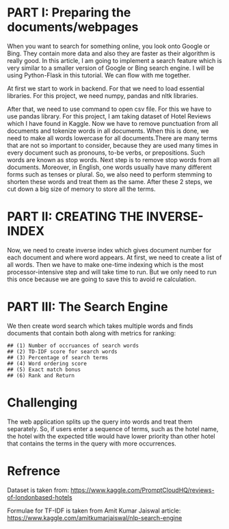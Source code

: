 # PART I: Preparing the documents/webpages
When you want to search for something online, you look onto Google or Bing. They contain more data and also they are faster as their algorithm is really good. In this article, I am going to implement a search feature which is very similar to a smaller version of Google or Bing search engine. I will be using Python-Flask in this tutorial. We can flow with me together.
 
At first we start to work in backend. For that we need to load essential libraries. For this project, we need numpy, pandas and nltk libraries.
 
After that, we need to use command to open csv file. For this we have to use pandas library. For this project, I am taking dataset of Hotel Reviews which I have found in Kaggle. Now we have to remove punctuation from all documents and tokenize words in all documents. When this is done, we need to make all words lowercase for all documents.There are many terms that are not so important to consider, because they are used many times in every document such as pronouns, to-be verbs, or prepositions. Such words are known as stop words. Next step is to remove stop words from all documents. Moreover, in English, one words usually have many different forms such as tenses or plural. So, we also need to perform stemming to shorten these words and treat them as the same. After these 2 steps, we cut down a big size of memory to store all the terms.
 
# PART II: CREATING THE INVERSE-INDEX
Now, we need to create inverse index which gives document number for each document and where word appears. At first, we need to create a list of all words. Then we have to make  one-time indexing which is  the most processor-intensive step and will take time to run. But we only need to run this once because we are going to save this to avoid re calculation.
 
# PART III: The Search Engine
We then create word search which takes multiple words and finds documents that contain both along with metrics for ranking:
 
    ## (1) Number of occruances of search words 
    ## (2) TD-IDF score for search words 
    ## (3) Percentage of search terms
    ## (4) Word ordering score 
    ## (5) Exact match bonus
    ## (6) Rank and Return
    
 # Challenging
 The web application splits up the query into words and treat them separately. So, if users enter a sequence of terms, such as the hotel name, the hotel with the expected title would have lower priority than other hotel that contains the terms in the query with more occurrences.
 
 # Refrence
 Dataset is taken from: https://www.kaggle.com/PromptCloudHQ/reviews-of-londonbased-hotels
 
 Formulae for TF-IDF is taken from Amit Kumar Jaiswal article: https://www.kaggle.com/amitkumarjaiswal/nlp-search-engine
 
 
